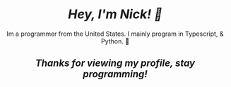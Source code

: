 <h1 align="center"><i>Hey, I'm Nick! 👋</i></h1>
<p align="center">Im a programmer from the United States. I mainly program in Typescript, & Python. 🐍</p>
<h2 align="center"><i>Thanks for viewing my profile, stay programming!</i></h2>
